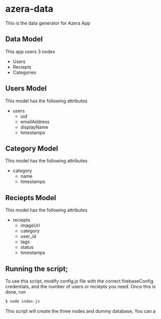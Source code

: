 # azera-data
This is the data generator for Azera App

## Data Model
This app users 3 nodes
  - Users
  - Reciepts
  - Categories

## Users Model
This model has the following attributes
  - users
    - uid
    - emailAddress
    - displayName
    - timestamps

## Category Model
This model has the following attributes
  - category
    - name
    - timestamps

## Reciepts Model
This model has the following attributes
  - reciepts
    - imageUrl
    - category
    - user_id
    - tags
    - status
    - timestamps

## Running the script;
To use this script, modify config.js file with the correct firebaseConfig credentials, and the number of users or reciepts you need. Once this is done, run
```bash
$ node index.js
```
This script will create the three nodes and dummy database, You can a
